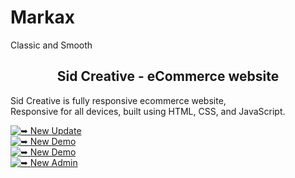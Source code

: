 # Markax
Classic and Smooth
<h2 align="center">Sid Creative - eCommerce website</h2>

  Sid Creative is fully responsive ecommerce website, <br />Responsive for all devices, built using HTML, CSS, and JavaScript.

[![➥ New Update](https://img.shields.io/badge/Markax-Visit-green)](https://oyesafi.github.io/Markax/index.html)
  <br>
[![➥ New Demo](https://img.shields.io/badge/Markax-Visit-blue)](https://oyesafi.github.io/Markax/index2.html) 
<br>
[![➥ New Demo](https://img.shields.io/badge/admin-Visit-red)](https://oyesafi.github.io/Markax/admin.html)
<br>
[![➥ New Admin](https://img.shields.io/badge/daraztoimg-Visit-grey)](https://oyesafi.github.io/Markax/daraztoimg.html)


</div>


